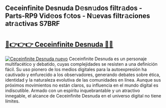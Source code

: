 ## Ceceinfinite Desnuda D𝚎sn𝚞dos filtr𝚊dos - Parts-RP9 Vid𝚎os f𝚘tos - N𝚞evas filtr𝚊ciones atr𝚊ctivas S7BRF

# <h2><a href="http://mb2sg8l.tromn.icu/?c=Ceceinfinite+Desnuda">🔗👉👉👉 Ceceinfinite Desnuda 🔗🔗</a></h2>

[![Ceceinfinite Desnuda nuevo](https://i.imgur.com/pEAQMta.gif)](http://mb2sg8l.tromn.icu/?c=Ceceinfinite+Desnuda)
Ceceinfinite Desnuda es un personaje multifacético y debatido, cuyas complejidades se resisten a una definición fácil.  Su uso pionero de los medios digitales para la autoexpresión ha cautivado y enfurecido a los observadores, generando debates sobre ética, identidad y la naturaleza evolutiva de las comunidades en línea. Aunque sus próximos movimientos no están claros, su influencia en el mundo digital es indiscutible. Armado con un espíritu inquebrantable y un atractivo innegable, el alcance de Ceceinfinite Desnuda en el universo digital no tiene límites.
